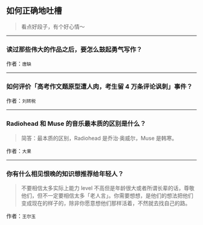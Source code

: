 ## 如何正确地吐槽

> 看点好段子，有个好心情～


 
---

### 读过那些伟大的作品之后，要怎么鼓起勇气写作？

> 


作者：`唐缺`

---

### 如何评价「高考作文题原型遭人肉，考生留 4 万条评论讽刺」事件？

> 


作者：`刘转税`

---

### Radiohead 和 Muse 的音乐最本质的区别是什么？

> 简答：最本质的区别，Radiohead 是乔治·奥威尔，Muse 是韩寒。


作者：`大果`

---

### 你有什么相见恨晚的知识想推荐给年轻人？

> 不要相信太多实际上能力 level 不高但是年龄很大或者所谓长辈的话，尊敬他们，但不一定要相信太多「老人言」。你需要想想，是他们的想法把他们变成现在的样子的，除非你愿意想他们那样活着，不然就去找自己的路。


作者：`王尔玉`